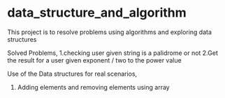 # data_structure_and_algorithm

This project is to resolve problems using algorithms and exploring data structures

Solved Problems,
1.checking user given string is a palidrome or not
2.Get the result for a user given exponent /  two to the power value 

Use of the Data structures for real scenarios,
1. Adding elements and removing elements using array
